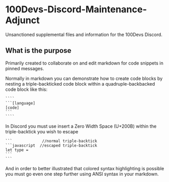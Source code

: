 # 100Devs-Discord-Maintenance-Adjunct
Unsanctioned supplemental files and information for the 100Devs Discord.

## What is the purpose

Primarily created to collaborate on and edit markdown for code snippets in pinned messages.

Normally in markdown you can demonstrate how to create code blocks by nesting a triple-backticked code block within a quadruple-backbacked code block like this:

<!--- Note: If you are viewing this file in raw mode please realize that I am using an additional layer of codeblocks in order for GitHub to create this README--->
`````
````
```[language]
[code]
```
````
`````

In Discord you must use insert a Zero Width Space (U+200B) within the triple-backtick you wish to escape
````
```             //normal triple-backtick
`​``javascript  //escaped triple-backtick
let type = 
`​``
```
````

And in order to better illustrated that colored syntax highlighting is possible you must go even one step further using ANSI syntax in your markdown.
